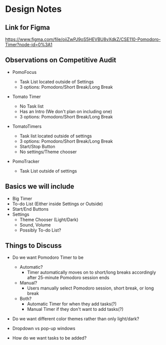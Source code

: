 # Design Notes

## Link for Figma
https://www.figma.com/file/oiiZwPJ9oS5HEVBU8vXdkZ/CSE110-Pomodoro-Timer?node-id=0%3A1


## Observations on Competitive Audit
- PomoFocus
  - Task List located outside of Settings
  - 3 options: Pomodoro/Short Break/Long Break

- Tomato Timer
  - No Task list
  - Has an Intro (We don't plan on including one)
  - 3 options: Pomodoro/Short Break/Long Break

- TomatoTimers
  - Task list located outside of settings
  - 3 options: Pomodoro/Short Break/Long Break
  - Start/Stop Button
  - No settings/Theme chooser 

- PomoTracker
  - Task List outside of settings


## Basics we will include
- Big Timer
- To-do List (Either inside Settings or Outside)
- Start/End Buttons
- Settings
  - Theme Chooser (Light/Dark)
  - Sound, Volume
  - Possibly To-do List?


## Things to Discuss
- Do we want Pomodoro Timer to be
  - Automatic?
    - Timer automatically moves on to short/long breaks accordingly after 25-minute Pomodoro session ends
  - Manual?
    - Users manually select Pomodoro session, short break, or long break
  - Both?
    - Automatic Timer for when they add tasks(?)
    - Manual Timer if they don't want to add tasks(?)

- Do we want different color themes rather than only light/dark?
- Dropdown vs pop-up windows
- How do we want tasks to be added?
  